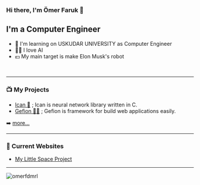 ### Hi there, I'm Ömer Faruk  👋


## I'm a Computer Engineer

- 🏫 I'm learning on USKUDAR UNIVERSITY as Computer Engineer
- 👨‍💻 I love AI
- 💵 My main target is make Elon Musk's robot

<br />

---

### 📺 My Projects


- [Ican 🧠](https://github.com/omerfdmrl/ican) ; Ican is neural network library written in C.
- [Gefion 👨‍💻](https://github.com/omerfdmrl/gefion) ; Gefion is framework for build web applications easily.


➡️ [more...](https://github.com/omerfdmrl?tab=repositories)

---

### 📕 Current Websites

- [My Little Space Project](https://www.spacex.com/)


---

<p>
<!--    <img align="left" src="https://github-readme-stats.vercel.app/api/top-langs?username=omerfdmrl&show_icons=true&locale=en&layout=compact" alt="omerfdmrl" /> -->
   <img align="center" src="https://github-readme-stats.vercel.app/api?username=omerfdmrl&show_icons=true&locale=en" alt="omerfdmrl" />
<!--    <img align="right" src="https://github-readme-streak-stats.herokuapp.com/?user=omerfdmrl&" alt="omerfdmrl" /> -->
</p>


[instagram]: https://instagram.com/omerfdmrl
[linkedin]: https://www.linkedin.com/in/omerfdmrl/

